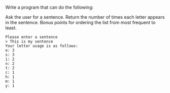 Write a program that can do the following:

Ask the user for a sentence. Return the number of times each letter appears in the sentence. Bonus points for ordering the list from most frequent to least.

```
Please enter a sentence
> This is my sentence
Your letter usage is as follows:
e: 3
s: 3
i: 2
n: 2
t: 2
c: 1
h: 1
m: 1
y: 1
```

